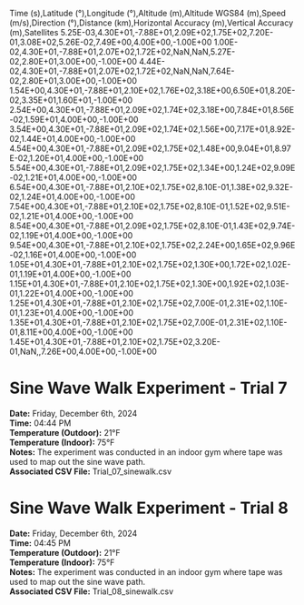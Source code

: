 Time (s),Latitude (°),Longitude (°),Altitude (m),Altitude WGS84 (m),Speed (m/s),Direction (°),Distance (km),Horizontal Accuracy (m),Vertical Accuracy (m),Satellites
5.25E-03,4.30E+01,-7.88E+01,2.09E+02,1.75E+02,7.20E-01,3.08E+02,5.26E-02,7.49E+00,4.00E+00,-1.00E+00
1.00E-02,4.30E+01,-7.88E+01,2.07E+02,1.72E+02,NaN,NaN,5.27E-02,2.80E+01,3.00E+00,-1.00E+00
4.44E-02,4.30E+01,-7.88E+01,2.07E+02,1.72E+02,NaN,NaN,7.64E-02,2.80E+01,3.00E+00,-1.00E+00
1.54E+00,4.30E+01,-7.88E+01,2.10E+02,1.76E+02,3.18E+00,6.50E+01,8.20E-02,3.35E+01,1.60E+01,-1.00E+00
2.54E+00,4.30E+01,-7.88E+01,2.09E+02,1.74E+02,3.18E+00,7.84E+01,8.56E-02,1.59E+01,4.00E+00,-1.00E+00
3.54E+00,4.30E+01,-7.88E+01,2.09E+02,1.74E+02,1.56E+00,7.17E+01,8.92E-02,1.44E+01,4.00E+00,-1.00E+00
4.54E+00,4.30E+01,-7.88E+01,2.09E+02,1.75E+02,1.48E+00,9.04E+01,8.97E-02,1.20E+01,4.00E+00,-1.00E+00
5.54E+00,4.30E+01,-7.88E+01,2.09E+02,1.75E+02,1.34E+00,1.24E+02,9.09E-02,1.21E+01,4.00E+00,-1.00E+00
6.54E+00,4.30E+01,-7.88E+01,2.10E+02,1.75E+02,8.10E-01,1.38E+02,9.32E-02,1.24E+01,4.00E+00,-1.00E+00
7.54E+00,4.30E+01,-7.88E+01,2.10E+02,1.75E+02,8.10E-01,1.52E+02,9.51E-02,1.21E+01,4.00E+00,-1.00E+00
8.54E+00,4.30E+01,-7.88E+01,2.09E+02,1.75E+02,8.10E-01,1.43E+02,9.74E-02,1.19E+01,4.00E+00,-1.00E+00
9.54E+00,4.30E+01,-7.88E+01,2.10E+02,1.75E+02,2.24E+00,1.65E+02,9.96E-02,1.16E+01,4.00E+00,-1.00E+00
1.05E+01,4.30E+01,-7.88E+01,2.10E+02,1.75E+02,1.30E+00,1.72E+02,1.02E-01,1.19E+01,4.00E+00,-1.00E+00
1.15E+01,4.30E+01,-7.88E+01,2.10E+02,1.75E+02,1.30E+00,1.92E+02,1.03E-01,1.22E+01,4.00E+00,-1.00E+00
1.25E+01,4.30E+01,-7.88E+01,2.10E+02,1.75E+02,7.00E-01,2.31E+02,1.10E-01,1.23E+01,4.00E+00,-1.00E+00
1.35E+01,4.30E+01,-7.88E+01,2.10E+02,1.75E+02,7.00E-01,2.31E+02,1.10E-01,8.11E+00,4.00E+00,-1.00E+00
1.45E+01,4.30E+01,-7.88E+01,2.10E+02,1.75E+02,3.20E-01,NaN,,7.26E+00,4.00E+00,-1.00E+00
# Sine Wave Walk Experiment - Trial 7

**Date:** Friday, December 6th, 2024  
**Time:** 04:44 PM  
**Temperature (Outdoor):** 21°F  
**Temperature (Indoor):** 75°F  
**Notes:** The experiment was conducted in an indoor gym where tape was used to map out the sine wave path.  
**Associated CSV File:** Trial_07_sinewalk.csv  

# Sine Wave Walk Experiment - Trial 8

**Date:** Friday, December 6th, 2024  
**Time:** 04:45 PM  
**Temperature (Outdoor):** 21°F  
**Temperature (Indoor):** 75°F  
**Notes:** The experiment was conducted in an indoor gym where tape was used to map out the sine wave path.  
**Associated CSV File:** Trial_08_sinewalk.csv  

